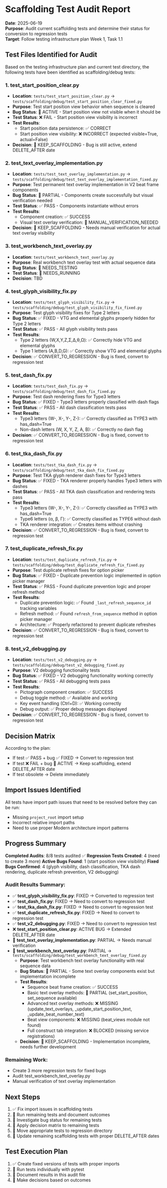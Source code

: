 # Scaffolding Test Audit Report

**Date**: 2025-06-19  
**Purpose**: Audit current scaffolding tests and determine their status for conversion to regression tests  
**Target**: Follow testing infrastructure plan Week 1, Task 1.1

## Test Files Identified for Audit

Based on the testing infrastructure plan and current test directory, the following tests have been identified as scaffolding/debug tests:

### 1. test_start_position_clear.py

- **Location**: `tests/test_start_position_clear.py` → `tests/scaffolding/debug/test_start_position_clear_fixed.py`
- **Purpose**: Test start position view behavior when sequence is cleared
- **Bug Status**: 🐛 ACTIVE - Start position view not visible when it should be
- **Test Status**: ❌ FAIL - Start position view visibility is incorrect
- **Test Results**:
  - Start position data persistence: ✅ CORRECT
  - Start position view visibility: ❌ INCORRECT (expected visible=True, actual=False)
- **Decision**: 🔄 KEEP_SCAFFOLDING - Bug is still active, extend DELETE_AFTER date

### 2. test_text_overlay_implementation.py

- **Location**: `tests/test_text_overlay_implementation.py` → `tests/scaffolding/debug/test_text_overlay_implementation_fixed.py`
- **Purpose**: Test permanent text overlay implementation in V2 beat frame components
- **Bug Status**: 🔄 PARTIAL - Components create successfully but visual verification needed
- **Test Status**: ✅ PASS - Components instantiate without errors
- **Test Results**:
  - Component creation: ✅ SUCCESS
  - Visual text overlay verification: 🔄 MANUAL_VERIFICATION_NEEDED
- **Decision**: 🔄 KEEP_SCAFFOLDING - Needs manual verification for actual text overlay visibility

### 3. test_workbench_text_overlay.py

- **Location**: `tests/test_workbench_text_overlay.py`
- **Purpose**: Real workbench text overlay test with actual sequence data
- **Bug Status**: 🔄 NEEDS_TESTING
- **Test Status**: 🔄 NEEDS_RUNNING
- **Decision**: TBD

### 4. test_glyph_visibility_fix.py

- **Location**: `tests/test_glyph_visibility_fix.py` → `tests/scaffolding/debug/test_glyph_visibility_fix_fixed.py`
- **Purpose**: Test glyph visibility fixes for Type 2 letters
- **Bug Status**: ✅ FIXED - VTG and elemental glyphs properly hidden for Type 2 letters
- **Test Status**: ✅ PASS - All glyph visibility tests pass
- **Test Results**:
  - Type 2 letters (W,X,Y,Z,Σ,Δ,θ,Ω): ✅ Correctly hide VTG and elemental glyphs
  - Type 1 letters (A,B,D,G): ✅ Correctly show VTG and elemental glyphs
- **Decision**: ✅ CONVERT_TO_REGRESSION - Bug is fixed, convert to regression test

### 5. test_dash_fix.py

- **Location**: `tests/test_dash_fix.py` → `tests/scaffolding/debug/test_dash_fix_fixed.py`
- **Purpose**: Test dash rendering fixes for Type3 letters
- **Bug Status**: ✅ FIXED - Type3 letters properly classified with dash flags
- **Test Status**: ✅ PASS - All dash classification tests pass
- **Test Results**:
  - Type3 letters (W-, X-, Y-, Z-): ✅ Correctly classified as TYPE3 with has_dash=True
  - Non-dash letters (W, X, Y, Z, A, B): ✅ Correctly no dash flag
- **Decision**: ✅ CONVERT_TO_REGRESSION - Bug is fixed, convert to regression test

### 6. test_tka_dash_fix.py

- **Location**: `tests/test_tka_dash_fix.py` → `tests/scaffolding/debug/test_tka_dash_fix_fixed.py`
- **Purpose**: Test TKA glyph renderer dash fixes for Type3 letters
- **Bug Status**: ✅ FIXED - TKA renderer properly handles Type3 letters with dashes
- **Test Status**: ✅ PASS - All TKA dash classification and rendering tests pass
- **Test Results**:
  - Type3 letters (W-, X-, Y-, Z-): ✅ Correctly classified as TYPE3 with has_dash=True
  - Type6 letters (α, β, Γ): ✅ Correctly classified as TYPE6 without dash
  - TKA renderer integration: ✅ Creates items without crashing
- **Decision**: ✅ CONVERT_TO_REGRESSION - Bug is fixed, convert to regression test

### 7. test_duplicate_refresh_fix.py

- **Location**: `tests/test_duplicate_refresh_fix.py` → `tests/scaffolding/debug/test_duplicate_refresh_fix_fixed.py`
- **Purpose**: Test duplicate refresh fixes for option picker
- **Bug Status**: ✅ FIXED - Duplicate prevention logic implemented in option picker manager
- **Test Status**: ✅ PASS - Found duplicate prevention logic and proper refresh method
- **Test Results**:
  - Duplicate prevention logic: ✅ Found `_last_refresh_sequence_id` tracking variables
  - Refresh method: ✅ Found `refresh_from_sequence` method in option picker manager
  - Architecture: ✅ Properly refactored to prevent duplicate refreshes
- **Decision**: ✅ CONVERT_TO_REGRESSION - Bug is fixed, convert to regression test

### 8. test_v2_debugging.py

- **Location**: `tests/test_v2_debugging.py` → `tests/scaffolding/debug/test_v2_debugging_fixed.py`
- **Purpose**: V2 debugging functionality tests
- **Bug Status**: ✅ FIXED - V2 debugging functionality working correctly
- **Test Status**: ✅ PASS - All debugging tests pass
- **Test Results**:
  - Pictograph component creation: ✅ SUCCESS
  - Debug toggle method: ✅ Available and working
  - Key event handling (Ctrl+D): ✅ Working correctly
  - Debug output: ✅ Proper debug messages displayed
- **Decision**: ✅ CONVERT_TO_REGRESSION - Bug is fixed, convert to regression test

## Decision Matrix

According to the plan:

- If test ✅ PASS + bug ✅ FIXED → Convert to regression test
- If test ❌ FAIL + bug 🐛 ACTIVE → Keep scaffolding, extend DELETE_AFTER date
- If test obsolete → Delete immediately

## Import Issues Identified

All tests have import path issues that need to be resolved before they can be run:

- Missing `project_root` import setup
- Incorrect relative import paths
- Need to use proper Modern architecture import patterns

## Progress Summary

**Completed Audits**: 8/8 tests audited ✅
**Regression Tests Created**: 4 (need to create 3 more)
**Active Bugs Found**: 1 (start position view visibility)
**Fixed Bugs Confirmed**: 4 (glyph visibility, dash classification, TKA dash rendering, duplicate refresh prevention, V2 debugging)

### Audit Results Summary:

- ✅ **test_glyph_visibility_fix.py**: FIXED → Converted to regression test
- ✅ **test_dash_fix.py**: FIXED → Need to convert to regression test
- ✅ **test_tka_dash_fix.py**: FIXED → Need to convert to regression test
- ✅ **test_duplicate_refresh_fix.py**: FIXED → Need to convert to regression test
- ✅ **test_v2_debugging.py**: FIXED → Need to convert to regression test
- ❌ **test_start_position_clear.py**: ACTIVE BUG → Extended DELETE_AFTER date
- 🔄 **test_text_overlay_implementation.py**: PARTIAL → Needs manual verification
- 🔄 **test_workbench_text_overlay.py**: PARTIAL → `tests/scaffolding/debug/test_workbench_text_overlay_fixed.py`
  - **Purpose**: Test workbench text overlay functionality with real sequence data
  - **Bug Status**: 🔄 PARTIAL - Some text overlay components exist but implementation incomplete
  - **Test Results**:
    - Sequence beat frame creation: ✅ SUCCESS
    - Basic text overlay methods: 🔄 PARTIAL (set_start_position, set_sequence available)
    - Advanced text overlay methods: ❌ MISSING (update_text_overlays, \_update_start_position_text, \_update_beat_number_text)
    - Beat view components: ❌ MISSING (beat_views module not found)
    - Full construct tab integration: ❌ BLOCKED (missing service registrations)
  - **Decision**: 🔄 KEEP_SCAFFOLDING - Implementation incomplete, needs further development

### Remaining Work:

- Create 3 more regression tests for fixed bugs
- Audit test_workbench_text_overlay.py
- Manual verification of text overlay implementation

## Next Steps

1. ✅ Fix import issues in scaffolding tests
2. 🔄 Run remaining tests and document outcomes
3. 🔄 Investigate bug status for remaining tests
4. 🔄 Apply decision matrix to remaining tests
5. 🔄 Move appropriate tests to regression directory
6. 🔄 Update remaining scaffolding tests with proper DELETE_AFTER dates

## Test Execution Plan

1. ✅ Create fixed versions of tests with proper imports
2. 🔄 Run tests individually with pytest
3. 🔄 Document results in this audit file
4. 🔄 Make decisions based on outcomes
